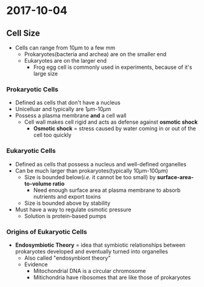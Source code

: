# 2017-10-04

## Cell Size
- Cells can range from 10$\mu$m to a few mm
    * Prokaryotes(bacteria and archea) are on the smaller end
    * Eukaryotes are on the larger end
        + Frog egg cell is commonly used in experiments, because of it's large size

### Prokaryotic Cells
- Defined as cells that don't have a nucleus
- Unicelluar and typically are 1$\mu$m-10$\mu$m
- Possess a plasma membrane **and** a cell wall
    * Cell wall makes cell rigid and acts as defense against **osmotic shock**
        + **Osmotic shock** = stress caused by water coming in or out of the cell too quickly

### Eukaryotic Cells
- Defined as cells that possess a nucleus and well-defined organelles
- Can be much larger than prokaryotes(typically 10$\mu$m-100$\mu$m)
    * Size is bounded below(*i.e.* it cannot be too small) by **surface-area-to-volume ratio**
        + Need enough surface area at plasma membrane to absorb nutrients and export toxins
    * Size is bounded above by stability
- Must have a way to regulate osmotic pressure
    * Solution is protein-based pumps

### Origins of Eukaryotic Cells
- **Endosymbiotic Theory** = idea that symbiotic relationships between prokaryotes developed and eventually turned into organelles
    * Also called "endosynbiont theory"
    * Evidence
        + Mitochondrial DNA is a circular chromosome
        + Mitichondria have ribosomes that are like those of prokaryotes
